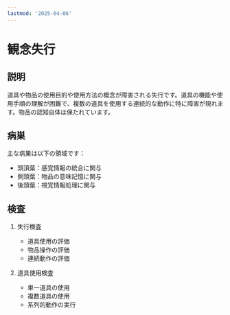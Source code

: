 ```yaml
---
lastmod: '2025-04-06'
---
```


# 観念失行

## 説明
道具や物品の使用目的や使用方法の概念が障害される失行です。道具の機能や使用手順の理解が困難で、複数の道具を使用する連続的な動作に特に障害が現れます。物品の認知自体は保たれています。

## 病巣
主な病巣は以下の領域です：
- 頭頂葉：感覚情報の統合に関与
- 側頭葉：物品の意味記憶に関与
- 後頭葉：視覚情報処理に関与

## 検査
1. 失行検査
   - 道具使用の評価
   - 物品操作の評価
   - 連続動作の評価

2. 道具使用検査
   - 単一道具の使用
   - 複数道具の使用
   - 系列的動作の実行 
